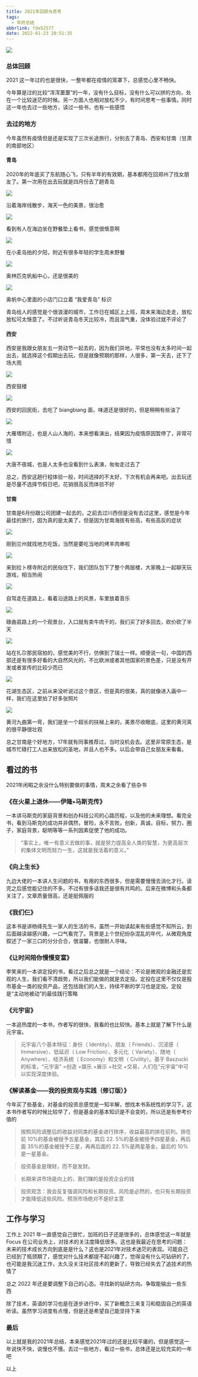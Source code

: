 ```yaml
---
title: 2021年回顾与思考
tags:
  - 年终总结
abbrlink: fde52577
date: 2022-01-23 20:51:35
---
```

![](https://tva1.sinaimg.cn/large/008i3skNgy1gymqjruaipj30sg0lc40g.jpg)

### 总体回顾


2021 这一年过的也是很快，一整年都在疫情的笼罩下，总感觉心里不畅快。
   
今年算是过的比较“浑浑噩噩”的一年，没有什么目标，没有什么可以拼的方向，处在一个比较迷茫的时候。另一方面人也相对放松不少，有时间思考一些事情。同时这一年也去过一些地方，读过一些书，也有一些感悟

### 去过的地方

今年虽然有疫情但是还是实现了三次长途旅行，分别去了青岛、西安和甘南（甘肃的南部地区）

#### 青岛

2020年的年底买了东航随心飞，只有半年的有效期，基本都用在回郑州了找女朋友了。第一次用在出去玩就是四月份去了趟青岛

![](https://tva1.sinaimg.cn/large/008i3skNgy1gymo6ofpowj30u40k4whd.jpg)

沿着海岸线散步，海天一色的美景，很治愈

![](https://tva1.sinaimg.cn/large/008i3skNgy1gymofbaaihj31hi0u0k0m.jpg)

看到有人在海边坐在野餐垫上看书，感觉很惬意啊

![](https://tva1.sinaimg.cn/large/008i3skNgy1gymo8h90xdj30u40k40ud.jpg)

在小麦岛拍的夕阳，附近有很多年轻的学生周末野餐

![](https://tva1.sinaimg.cn/large/008i3skNgy1gymoa0wpz9j30u40k4acf.jpg)

奥林匹克帆船中心，还是很美的

![](https://tva1.sinaimg.cn/large/008i3skNgy1gymob01gq8j30u40k476r.jpg)

奥帆中心里面的小店门口立着 “我爱青岛” 标识

青岛给人的感觉是个很浪漫的城市，工作日在城区上上班，周末来海边走走，放松放松可太惬意了。不过听说青岛冬天比较冷，而且湿气重，没体验过就不评论了

#### 西安

西安是我跟女朋友五一劳动节一起去的，因为我们异地，平常也没有太多时间一起出去，就选择这个假期出去玩，但是就像预期的那样，人很多，第一天去，还下了场大雨

![](https://tva1.sinaimg.cn/large/008i3skNgy1gymorzjyq2j30sg0lcjsj.jpg)

西安鼓楼

![](https://tva1.sinaimg.cn/large/008i3skNgy1gymom8t1zyj31400u042w.jpg)

西安的回民街，去吃了 biangbiang 面，味道还是很好的，但是稍稍有些油了

![](https://tva1.sinaimg.cn/large/008i3skNgy1gymor7fsj1j30sg0lct9s.jpg)

大雁塔附近，也是人山人海的，本来想看演出，结果因为疫情原因暂停了，非常可惜

![](https://tva1.sinaimg.cn/large/008i3skNgy1gymorex7e7j30sg0lcq3u.jpg)

大唐不夜城，也是人太多也没看到什么表演，匆匆走过去了

总之，西安这趟行程体验一般，时间选择的不太好，下次有机会再来吧。出去玩还是尽量不选择节假日吧，花销很高反而体验不好

#### 甘南

甘南是6月份跟公司团建一起去的，之前去过川西但是没有去过这里，感觉是今年最佳的旅行，因为真的是太美了，但是因为甘南海拔有些高，有些高反的症状

![](https://tva1.sinaimg.cn/large/008i3skNgy1gymqbq97idj30sg0lctbf.jpg)

刚到兰州就找地方吃饭，当然是要吃当地的烤羊肉串啦


![](https://tva1.sinaimg.cn/large/008i3skNgy1gymqcsytzxj30sg0lcwhh.jpg)

来到拉卜楞寺附近的民俗住下，我们团队包下了整个两层楼，大家晚上一起聊天玩游戏，相当热闹


![](https://tva1.sinaimg.cn/large/008i3skNgy1gymqgxjea3j30sg0lc3zl.jpg)


自驾走在道路上，看着沿途路上的风景，车里放着音乐

![](https://tva1.sinaimg.cn/large/008i3skNgy1gymqhn2rsfj30u40k4q4r.jpg)


碌曲县路上的一个观景台，入口就有卖牛肉干的，我们买了好多回去，砍价砍了半天


![](https://tva1.sinaimg.cn/large/008i3skNgy1gymqjruaipj30sg0lc40g.jpg)

站在扎尕那民宿拍的，感觉美的不行，仿佛到了瑞士一样。顺便说一句，中国的西部还是有很多好看的大自然风光的，不比欧洲或者其他国家的景色差，只是没有开发或者宣传的比较少而已


![](https://tva1.sinaimg.cn/large/008i3skNgy1gymql4f8k7j30sg0lcwgj.jpg)

花湖生态区，之前从来没听说过这个景区，但是真的很美，真的就像进入画中一样，我们在这里拍了好多张照片


![](https://tva1.sinaimg.cn/large/008i3skNgy1gymqn6iq7tj30sg0lcjsz.jpg)


黄河九曲第一弯，我们是坐一个超长的扶梯上来的，美景尽收眼底，这里的黄河真的很平静很壮观

总之甘南是个好地方，17年就有同事推荐过，当时没机会去。这里非常原生态，是城市忙碌打工人出来放松的圣地，并且人也不多。以后会带自己女朋友来看看。


## 看过的书

2021年闲暇之余没什么特别要做的事情，周末之余看了些杂书

### 《在火星上退休——伊隆•马斯克传》

一本讲马斯克的家庭背景和创办科技公司的心路历程，以及他的未来理想。看完全书，看到马斯克的成功并非偶然，冒险，永不言败，创新，真诚，目标，努力，圈子，家庭背景，聪明等等一系列因素促使了他的成功。

 > “事实上，唯一有意义去做的事，就是努力提高全人类的智慧，为更高层次的集体文明而努力一生，这就是我活着的意义。”

### 《向上生长》

九边大佬的一本讲人生问题的书，有用的东西很多，但是需要慢慢去消化才行。读完之后感觉能记住的不多。不过有很多话我还是很有共鸣的。后来在微博和头条都关注了，文章质量很高，还是挺佩服的

### 《我们仨》

这本书是讲杨绛先生一家人的生活的书，虽然一开始读起来有些感觉不知所云，到后面越读越感兴趣，一口气看完了。背景是上个世纪纷杂混乱的年代，从微观角度叙述了一家三口的分分合合，很温馨，也很耐人寻味。


### 《让时间陪你慢慢变富》

李笑来的一本讲定投的书，看过之后总之就是一个结论：不论是微观的金融还是宏观的人生，我们看不清趋势，所以我们能做的就是去定投。定投在这里不仅仅是股市基金一类的投资产品，还包括我们的人生，持续不断的学习也是定投。定投是“主动地被动”的最佳践行策略


### 《元宇宙》

一本追热度的一本书，作者写的很快，我看的也比较快。基本上就是了解下什么是元宇宙。

> 元宇宙八个基本特征：身份（ Identity）、朋友（ Friends）、沉浸感（ Immersive）、低延迟（ Low Friction）、多元化（ Variety）、随地（ Anywhere）、经济系统（ Economy）和文明（ Civility）。基于 Baszucki的标准，“元宇宙” =创造 +娱乐 +展示 +社交 +交易，人们在“元宇宙”中可以实现深度体验。


### 《解读基金——我的投资观与实践（修订版）》

今年买了些基金，对基金的投资总感觉是一知半解，想找本书系统性的学习下，这本书作者写的时候比较早了，但是基金的基本知识是不会变的，所以还是有参考价值的

> 按照风险调整后的收益对同类的基金进行排序，收益最高的排在前列。排在前 10%的基金被授予五星基金，其后 22. 5%的基金被授予四星基金，再后面 35%的基金被授予三星，再再后面的 22. 5%是两星基金，最后的 10%是一星基金。


>  投资基金是理财，而不是发财。

> 长期来讲市场是向上的，我们赚的是投资企业的钱

> 投资观念：我会反复强调风险和长期投资。风险是必然的，也只有长期投资才能降低这些风险。预测市场绝对不是好主意


## 工作与学习

工作上 2021 年一直感觉自己很忙，加班的日子还是很多的，总体感觉这一年就是 Focus 在公司业务上，对技术的关注度降低很多。这也是我最近在思考的问题：未来的技术成长方向到底是是什么？这也是2021年对技术迷茫的表现。可能自己已经到了瓶颈期了，感觉对什么技术都提不起兴趣了，觉得没有什么可钻研的了，也可能是我沉迷工作，太久没关注社区技术的更新了，导致已经失去了追技术的热情了

总之 2022 年还是要调整下自己的心态。寻找新的钻研方向。争取能输出一些东西

除了技术，英语的学习也是在逐步进行中，买了新概念三来复习和稳固自己的英语听读。虽然学习进度有点慢，但是还是希望自己能坚持下来

### 最后

以上就是我的2021年总结，本来感觉2021年过的还是比较平庸的，但是感觉这一年说快不快，说慢也不慢。去过一些地方，看过一些书，总体还是比较充实的一年吧

以上
